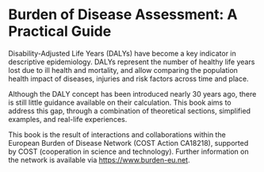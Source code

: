 # Burden of Disease Assessment: A Practical Guide

Disability-Adjusted Life Years (DALYs) have become a key indicator in descriptive epidemiology. DALYs represent the number of healthy life years lost due to ill health and mortality, and allow comparing the population health impact of diseases, injuries and risk factors across time and place.

Although the DALY concept has been introduced nearly 30 years ago, there is still little guidance available on their calculation. This book aims to address this gap, through a combination of theoretical sections, simplified examples, and real-life experiences.

This book is the result of interactions and collaborations within the European Burden of Disease Network (COST Action CA18218), supported by COST (cooperation in science and technology). Further information on the network is available via <https://www.burden-eu.net>.
